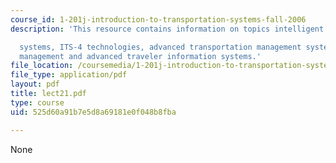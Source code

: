 ```yaml
---
course_id: 1-201j-introduction-to-transportation-systems-fall-2006
description: 'This resource contains information on topics intelligent transportation

  systems, ITS-4 technologies, advanced transportation management systems, incident
  management and advanced traveler information systems.'
file_location: /coursemedia/1-201j-introduction-to-transportation-systems-fall-2006/525d60a91b7e5d8a69181e0f048b8fba_lect21.pdf
file_type: application/pdf
layout: pdf
title: lect21.pdf
type: course
uid: 525d60a91b7e5d8a69181e0f048b8fba

---
```

None
